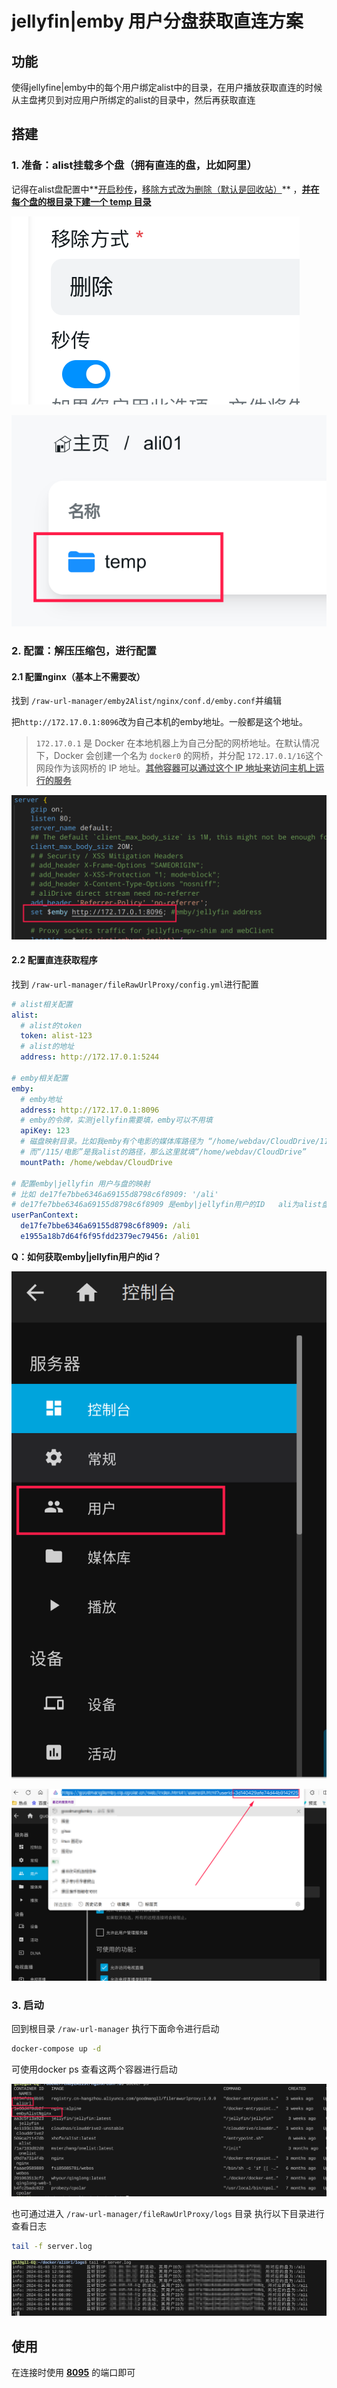 # jellyfin|emby 用户分盘获取直连方案

## 功能

使得jellyfine|emby中的每个用户绑定alist中的目录，在用户播放获取直连的时候从主盘拷贝到对应用户所绑定的alist的目录中，然后再获取直连

## 搭建

### 1. 准备：alist挂载多个盘（拥有直连的盘，比如阿里）

记得在alist盘配置中**<u>开启秒传</u>**，**<u>移除方式改为删除（默认是回收站）</u>** ，**<u>并在每个盘的根目录下建一个 temp 目录</u>**

​![image](assets/image-20240130114921-9txb12m.png)​

​![image](assets/image-20240130114944-lxdkihw.png)​

### 2. 配置：解压压缩包，进行配置

#### 2.1 配置nginx（基本上不需要改）

找到 `/raw-url-manager/emby2Alist/nginx/conf.d/emby.conf`​ 并编辑

把`http://172.17.0.1:8096`​ 改为自己本机的emby地址。一般都是这个地址。

> ​`172.17.0.1`​ 是 Docker 在本地机器上为自己分配的网桥地址。在默认情况下，Docker 会创建一个名为 `docker0`​ 的网桥，并分配 `172.17.0.1/16`​ 这个网段作为该网桥的 IP 地址。**<u>其他容器可以通过这个 IP 地址来访问主机上运行的服务</u>**

​![image](assets/image-20240125115600-dypy4hf.png)​​​

#### 2.2 配置直连获取程序

找到 `/raw-url-manager/fileRawUrlProxy/config.yml`​​ 进行配置

```yml
# alist相关配置
alist:
  # alist的token
  token: alist-123
  # alist的地址
  address: http://172.17.0.1:5244

# emby相关配置
emby: 
  # emby地址
  address: http://172.17.0.1:8096
  # emby的令牌，实测jellyfin需要填，emby可以不用填
  apiKey: 123
  # 磁盘映射目录。比如我emby有个电影的媒体库路径为 “/home/webdav/CloudDrive/115/电影”
  # 而“/115/电影”是我alist的路径，那么这里就填“/home/webdav/CloudDrive”
  mountPath: /home/webdav/CloudDrive

# 配置emby|jellyfin 用户与盘的映射
# 比如 de17fe7bbe6346a69155d8798c6f8909: '/ali'
# de17fe7bbe6346a69155d8798c6f8909 是emby|jellyfin用户的ID   ali为alist盘
userPanContext:
  de17fe7bbe6346a69155d8798c6f8909: /ali
  e1955a18b7d64f6f95fdd2379ec79456: /ali01

```

**Q：如何获取emby|jellyfin用户的id？**

​![image](assets/image-20240125140421-p3zua1e.png)​

​![image](assets/image-20240125140804-dp0tvdr.png)​

### 3. 启动

回到根目录 `/raw-url-manager`​ 执行下面命令进行启动

```sh
docker-compose up -d
```

可使用docker ps 查看这两个容器进行启动

​![image](assets/image-20240125135635-9cbfi9u.png)​

也可通过进入 `/raw-url-manager/fileRawUrlProxy/logs`​​ 目录 执行以下目录进行查看日志

```sh
tail -f server.log
```

​![image](assets/image-20240125135927-ukfq59h.png)​

## 使用

在连接时使用 **<u>8095</u>**  的端口即可

